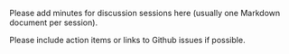 Please add minutes for discussion sessions here
(usually one Markdown document per session).

Please include action items or links to Github issues
if possible.

